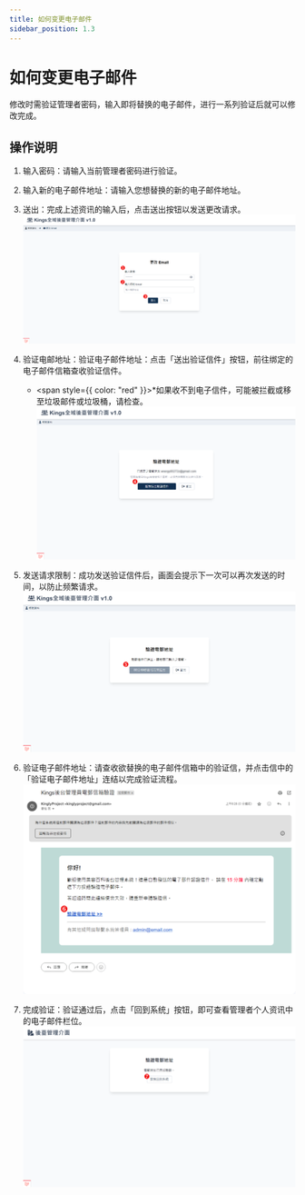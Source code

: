 ```yaml
---
title: 如何变更电子邮件
sidebar_position: 1.3
---
```


# 如何变更电子邮件

修改时需验证管理者密码，输入即将替换的电子邮件，进行一系列验证后就可以修改完成。

## 操作说明

1. 输入密码：请输入当前管理者密码进行验证。
2. 输入新的电子邮件地址：请输入您想替换的新的电子邮件地址。
3. 送出：完成上述资讯的输入后，点击送出按钮以发送更改请求。
   ![如何变更 E-mail](./img/admin-account-change-email.png)
4. 验证电邮地址：验证电子邮件地址：点击「送出验证信件」按钮，前往绑定的电子邮件信箱查收验证信件。

    - <span style={{ color: "red" }}>\*</span>如果收不到电子信件，可能被拦截或移至垃圾邮件或垃圾桶，请检查。
      ![验证电邮地址](./img/admin-change-email-validation.png)

5. 发送请求限制：成功发送验证信件后，画面会提示下一次可以再次发送的时间，以防止频繁请求。
   ![验证电邮地址](./img/admin-change-email-submit.png)
6. 验证电子邮件地址：请查收欲替换的电子邮件信箱中的验证信，并点击信中的「验证电子邮件地址」连结以完成验证流程。
   ![验证电邮地址](./img/change-email-validation-page.png)
7. 完成验证：验证通过后，点击「回到系统」按钮，即可查看管理者个人资讯中的电子邮件栏位。
   ![验证电邮地址完成](./img/admin-change-email-ok.png)
